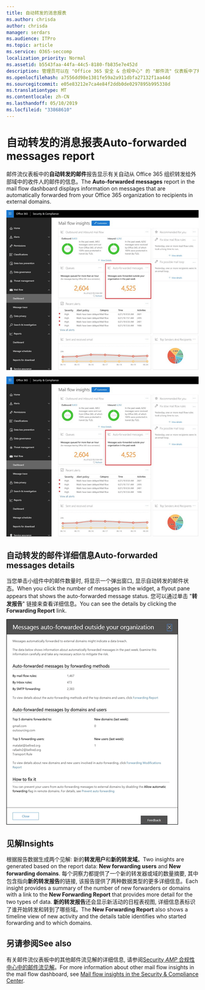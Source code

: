 ```yaml
---
title: 自动转发的消息报表
ms.author: chrisda
author: chrisda
manager: serdars
ms.audience: ITPro
ms.topic: article
ms.service: O365-seccomp
localization_priority: Normal
ms.assetid: b5543faa-44fa-44c5-8180-fb835e7e452d
description: 管理员可以在 "Office 365 安全 & 合规中心" 的 "邮件流" 仪表板中了解自动转发的邮件报告。
ms.openlocfilehash: a7556dd98e1381fe59a2a911dbfa27132f1aa44d
ms.sourcegitcommit: e05e83212e7ca4e84f2ddb0de0297895b995338d
ms.translationtype: MT
ms.contentlocale: zh-CN
ms.lasthandoff: 05/10/2019
ms.locfileid: "33868610"
---
```

# <a name="auto-forwarded-messages-report"></a><span data-ttu-id="cbcad-103">自动转发的消息报表</span><span class="sxs-lookup"><span data-stu-id="cbcad-103">Auto-forwarded messages report</span></span>

<span data-ttu-id="cbcad-104">邮件流仪表板中的**自动转发的邮件**报告显示有关自动从 Office 365 组织转发给外部域中的收件人的邮件的信息。</span><span class="sxs-lookup"><span data-stu-id="cbcad-104">The **Auto-forwarded messages** report in the mail flow dashboard displays information on messages that are automatically forwarded from your Office 365 organization to recipients in external domains.</span></span>

![自动转发的邮件在 Office 365 安全 & 合规中心中的洞察力](media/8bc2600b-71c3-4b37-b4d0-9435fe0cfc8d.png)

!["Office 365 Security & 合规中心" 的 "邮件流" 仪表板中的自动转发的邮件报告](media/8bc2600b-71c3-4b37-b4d0-9435fe0cfc8d.png)

## <a name="auto-forwarded-messages-details"></a><span data-ttu-id="cbcad-107">自动转发的邮件详细信息</span><span class="sxs-lookup"><span data-stu-id="cbcad-107">Auto-forwarded messages details</span></span>

<span data-ttu-id="cbcad-108">当您单击小组件中的邮件数量时, 将显示一个弹出窗口, 显示自动转发的邮件状态。</span><span class="sxs-lookup"><span data-stu-id="cbcad-108">When you click the number of messages in the widget, a flyout pane appears that shows the auto-forwarded message status.</span></span> <span data-ttu-id="cbcad-109">您可以通过单击 "**转发报告**" 链接来查看详细信息。</span><span class="sxs-lookup"><span data-stu-id="cbcad-109">You can see the details by clicking the **Forwarding Report** link.</span></span>

![Office 365 Security & 合规中心中的自动转发的邮件的详细信息弹出报告](media/87d0fb1e-d2ef-4901-b17c-ec32d23a539e.png)

## <a name="insights"></a><span data-ttu-id="cbcad-111">见解</span><span class="sxs-lookup"><span data-stu-id="cbcad-111">Insights</span></span>

<span data-ttu-id="cbcad-112">根据报告数据生成两个见解: 新的**转发用户**和**新的转发域**。</span><span class="sxs-lookup"><span data-stu-id="cbcad-112">Two insights are generated based on the report data: **New forwarding users** and **New forwarding domains**.</span></span> <span data-ttu-id="cbcad-113">每个洞察力都提供了一个新的转发器或域的数量摘要, 其中包含指向**新的转发报告**的链接, 该报告提供了两种数据类型的更多详细信息。</span><span class="sxs-lookup"><span data-stu-id="cbcad-113">Each insight provides a summary of the number of new forwarders or domains with a link to the **New Forwarding Report** that provides more detail for the two types of data.</span></span> <span data-ttu-id="cbcad-114">**新的转发报告**还会显示新活动的日程表视图, 详细信息表标识了谁开始转发和转到了哪些域。</span><span class="sxs-lookup"><span data-stu-id="cbcad-114">The **New Forwarding Report** also shows a timeline view of new activity and the details table identifies who started forwarding and to which domains.</span></span>

## <a name="see-also"></a><span data-ttu-id="cbcad-115">另请参阅</span><span class="sxs-lookup"><span data-stu-id="cbcad-115">See also</span></span>

<span data-ttu-id="cbcad-116">有关邮件流仪表板中的其他邮件流见解的详细信息, 请参阅[Security _AMP_ 合规性中心中的邮件流见解](mail-flow-insights.md)。</span><span class="sxs-lookup"><span data-stu-id="cbcad-116">For more information about other mail flow insights in the mail flow dashboard, see [Mail flow insights in the Security & Compliance Center](mail-flow-insights.md).</span></span>
